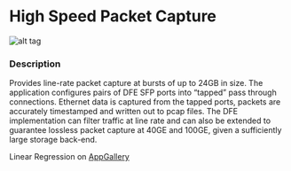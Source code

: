 # High Speed Packet Capture
![alt tag](http://appgallery.maxeler.com/v0.1/app/High%20Speed%20Packet%20Capture/icon)
### Description
Provides line-rate packet capture at bursts of up to 24GB in size. The application configures pairs of DFE SFP ports into “tapped” pass through connections. Ethernet data is captured from the tapped ports, packets are accurately timestamped and written out to pcap files. The DFE implementation can filter traffic at line rate and can also be extended to guarantee lossless packet capture at 40GE and 100GE, given a sufficiently large storage back-end.


Linear Regression on [AppGallery](http://appgallery.maxeler.com/#/app/High%20Speed%20Packet%20Capture)
